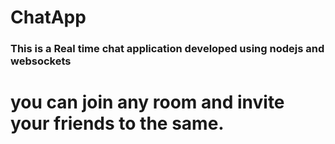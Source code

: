 # ChatApp

### This is a Real time chat application developed using nodejs and websockets
# you can join any room and invite your friends to the same.
